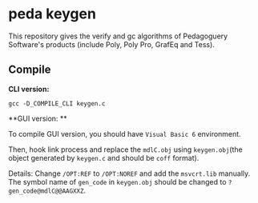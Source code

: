 # peda keygen

This repository gives the verify and gc algorithms of Pedagoguery Software's products (include Poly, Poly Pro, GrafEq and Tess).

## Compile

**CLI version:**  

```
gcc -D_COMPILE_CLI keygen.c
```

**GUI version: ** 

To compile GUI version, you should have `Visual Basic 6` environment.  

Then, hook link process and replace the `mdlC.obj` using `keygen.obj`(the object generated by `keygen.c` and should be `coff` format).  

Details: Change `/OPT:REF` to `/OPT:NOREF` and add the `msvcrt.lib` manually. The symbol name of `gen_code` in `keygen.obj` should be changed to `?gen_code@mdlC@@AAGXXZ`.